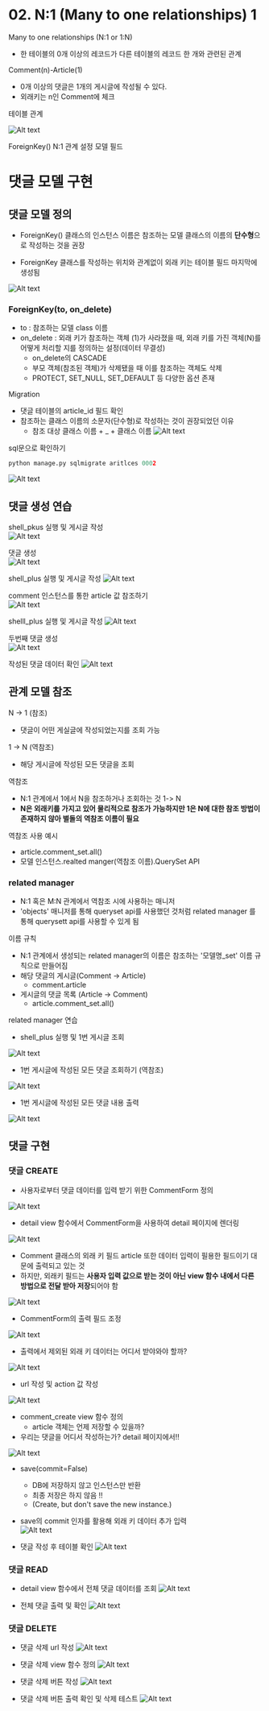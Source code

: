 # 02. N:1 (Many to one relationships) 1
Many to one relationships (N:1 or 1:N)
- 한 테이블의 0개 이상의 레코드가 다른 테이블의 레코드 한 개와 관련된 관계

Comment(n)-Article(1)
- 0개 이상의 댓글은 1개의 게시글에 작성될 수 있다.
- 외래키는 n인 Comment에 체크

테이블 관계

![Alt text](images/image.png)

ForeignKey()
N:1 관계 설정 모델 필드

# 댓글 모델 구현
## 댓글 모델 정의
- ForeignKey() 클래스의 인스턴스 이름은 참조하는 모델 클래스의 이름의 **단수형**으로 작성하는 것을 권장

- ForeignKey 클래스를 작성하는 위치와 관계없이 외래 키는 테이블 필드 마지막에 생성됨

![Alt text](images/image-1.png)

### ForeignKey(to, on_delete)
- to : 참조하는 모델 class 이름
- on_delete : 외래 키가 참조하는 객체 (1)가 사라졌을 때, 외래 키를 가진 객체(N)를 어떻게 처리할 지를 정의하는 설정(데이터 무결성)
    - on_delete의 CASCADE
    - 부모 객체(참조된 객체)가 삭제됐을 때 이를 참조하는 객체도 삭제
    - PROTECT, SET_NULL, SET_DEFAULT 등 다양한 옵션 존재

Migration
- 댓글 테이블의 article_id 필드 확인
- 참조하는 클래스 이름의 소문자(단수형)로 작성하는 것이 권장되었던 이유
    - 참조 대상 클래스 이름 + _ + 클래스 이름
    ![Alt text](images/image-2.png)


sql문으로 확인하기

```py
python manage.py sqlmigrate aritlces 0002
```
![Alt text](images/image-19.png)

## 댓글 생성 연습
shell_pkus 실행 및 게시글 작성  
![Alt text](images/image-3.png)

댓글 생성  
![Alt text](images/image-4.png)  
 
shell_plus 실행 및 게시글 작성
![Alt text](images/image-5.png)

comment 인스턴스를 통한 article 값 참조하기  
![Alt text](images/image-6.png)  

shelll_plus 실행 및 게시글 작성
![Alt text](images/image-7.png)

두번째 댓글 생성  
![Alt text](images/image-8.png)

작성된 댓글 데이터 확인
![Alt text](images/image-9.png)  

## 관계 모델 참조
N -> 1 (참조)
- 댓글이 어떤 게실글에 작성되었는지를 조회 가능

1 -> N (역참조)
- 해당 게시글에 작성된 모든 댓글을 조회

역참조
- N:1 관계에서 1에서 N을 참조하거나 조회하는 것 1-> N
- **N은 외래키를 가지고 있어 물리적으로 참조가 가능하지만 1은 N에 대한 참조 방법이 존재하지 않아 별돌의 역참조 이름이 필요**

역참조 사용 예시
- article.comment_set.all()
- 모델 인스턴스.realted manger(역참조 이름).QuerySet API

### related manager
- N:1 혹은 M:N 관계에서 역참조 시에 사용하는 매니저
- 'objects' 매니저를 통해 queryset api를 사용했던 것처럼 related manager 를 통해 querysett api를 사용할 수 있게 됨

이름 규칙
- N:1 관계에서 생성되는 related manager의 이름은 참조하는 '모델명_set' 이름 규칙으로 만들어짐
- 해당 댓글의 게시글(Comment -> Article)
    - comment.article
- 게시글의 댓글 목록 (Article -> Comment)
    - article.comment_set.all()

related manager 연습
- shell_plus 실행 및 1번 게시글 조회

![Alt text](images/image-10.png)

- 1번 게시글에 작성된 모든 댓글 조회하기 (역참조)

![Alt text](images/image-11.png)

- 1번 게시글에 작성된 모든 댓글 내용 출력

![Alt text](images/image-12.png)

## 댓글 구현
### 댓글 CREATE
- 사용자로부터 댓글 데이터를 입력 받기 위한 CommentForm 정의

![Alt text](images/image-13.png)

- detail view 함수에서 CommentForm을 사용하여 detail 페이지에 렌더링

![Alt text](images/image-14.png)

- Comment 클래스의 외래 키 필드 article 또한 데이터 입력이 필용한 필드이기 대문에 출력되고 있는 것
- 하지만, 외래키 필드는 **사용자 입력 값으로 받는 것이 아닌 view 함수 내에서 다른 방법으로 전달 받아 저장**되어야 함

![Alt text](images/image-15.png)

- CommentForm의 출력 필드 조정

![Alt text](images/image-16.png)

- 출력에서 제외된 외래 키 데이터는 어디서 받야와야 할까?

![Alt text](images/image-18.png)


- url 작성 및 action 값 작성

![Alt text](images/image-17.png)

- comment_create view 함수 정의
    - article 객체는 언제 저장할 수 있을까?
- 우리는 댓글을 어디서 작성하는가? detail 페이지에서!!

![Alt text](images/image-20.png)

- save(commit=False)
    - DB에 저장하지 않고 인스턴스만 반환  
    - 최종 저장은 하지 않음 !!
    - (Create, but don't save the new instance.)
- save의 commit 인자를 활용해 외래 키 데이터 추가 입력  
![Alt text](images/image-21.png)

- 댓글 작성 후 테이블 확인
![Alt text](images/image-22.png)

### 댓글 READ
- detail view 함수에서 전체 댓글 데이터를 조회
![Alt text](images/image-23.png)

- 전체 댓글 출력 및 확인
![Alt text](images/image-24.png)

### 댓글 DELETE
- 댓글 삭제 url 작성
![Alt text](images/image-25.png)

- 댓글 삭제 view 함수 정의
![Alt text](images/image-26.png)

- 댓글 삭제 버튼 작성
![Alt text](images/image-27.png)

- 댓글 삭제 버튼 출력 확인 및 삭제 테스트
![Alt text](images/image-28.png)
